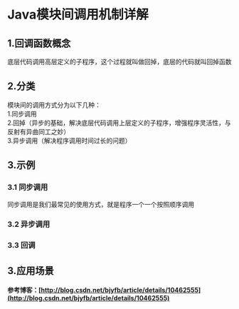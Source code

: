 # Java模块间调用机制详解

## 1.回调函数概念

底层代码调用高层定义的子程序，这个过程就叫做回掉，底层的代码就叫回掉函数

## 2.分类

模块间的调用方式分为以下几种：  
1.同步调用  
2.回掉（异步的基础，解决底层代码调用上层定义的子程序，增强程序灵活性，与反射有异曲同工之妙）  
3.异步调用（解决程序调用时间过长的问题）

## 3.示例

### 3.1 同步调用
同步调用是我们最常见的使用方式，就是程序一个一个按照顺序调用

### 3.2 异步调用

### 3.3 回调

## 3.应用场景

#### 参考博客：[http://blog.csdn.net/bjyfb/article/details/10462555](http://blog.csdn.net/bjyfb/article/details/10462555)



